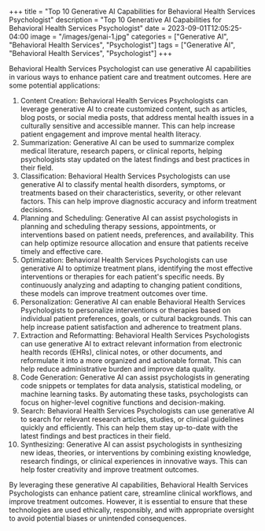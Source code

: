 +++
title = "Top 10 Generative AI Capabilities for Behavioral Health Services Psychologist"
description = "Top 10 Generative AI Capabilities for Behavioral Health Services Psychologist"
date = 2023-09-01T12:05:25-04:00
image = "/images/genai-1.jpg"
categories = ["Generative AI", "Behavioral Health Services", "Psychologist"]
tags = ["Generative AI", "Behavioral Health Services", "Psychologist"]
+++

Behavioral Health Services Psychologist can use generative AI capabilities in various ways to enhance patient care and treatment outcomes. Here are some potential applications:

1. Content Creation: Behavioral Health Services Psychologists can leverage generative AI to create customized content, such as articles, blog posts, or social media posts, that address mental health issues in a culturally sensitive and accessible manner. This can help increase patient engagement and improve mental health literacy.
2. Summarization: Generative AI can be used to summarize complex medical literature, research papers, or clinical reports, helping psychologists stay updated on the latest findings and best practices in their field.
3. Classification: Behavioral Health Services Psychologists can use generative AI to classify mental health disorders, symptoms, or treatments based on their characteristics, severity, or other relevant factors. This can help improve diagnostic accuracy and inform treatment decisions.
4. Planning and Scheduling: Generative AI can assist psychologists in planning and scheduling therapy sessions, appointments, or interventions based on patient needs, preferences, and availability. This can help optimize resource allocation and ensure that patients receive timely and effective care.
5. Optimization: Behavioral Health Services Psychologists can use generative AI to optimize treatment plans, identifying the most effective interventions or therapies for each patient's specific needs. By continuously analyzing and adapting to changing patient conditions, these models can improve treatment outcomes over time.
6. Personalization: Generative AI can enable Behavioral Health Services Psychologists to personalize interventions or therapies based on individual patient preferences, goals, or cultural backgrounds. This can help increase patient satisfaction and adherence to treatment plans.
7. Extraction and Reformatting: Behavioral Health Services Psychologists can use generative AI to extract relevant information from electronic health records (EHRs), clinical notes, or other documents, and reformulate it into a more organized and actionable format. This can help reduce administrative burden and improve data quality.
8. Code Generation: Generative AI can assist psychologists in generating code snippets or templates for data analysis, statistical modeling, or machine learning tasks. By automating these tasks, psychologists can focus on higher-level cognitive functions and decision-making.
9. Search: Behavioral Health Services Psychologists can use generative AI to search for relevant research articles, studies, or clinical guidelines quickly and efficiently. This can help them stay up-to-date with the latest findings and best practices in their field.
10. Synthesizing: Generative AI can assist psychologists in synthesizing new ideas, theories, or interventions by combining existing knowledge, research findings, or clinical experiences in innovative ways. This can help foster creativity and improve treatment outcomes.

By leveraging these generative AI capabilities, Behavioral Health Services Psychologists can enhance patient care, streamline clinical workflows, and improve treatment outcomes. However, it is essential to ensure that these technologies are used ethically, responsibly, and with appropriate oversight to avoid potential biases or unintended consequences.
